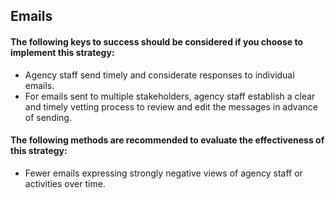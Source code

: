 ## Emails
#### The following keys to success should be considered if you choose to implement this strategy:
-   Agency staff send timely and considerate responses to individual emails.
-   For emails sent to multiple stakeholders, agency staff establish a clear and timely vetting process to review and edit the messages in advance of sending.  


#### The following methods are recommended to evaluate the effectiveness of this strategy:
-   Fewer emails expressing strongly negative views of agency staff or activities over time.